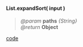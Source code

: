 #### List.expandSort( input )
> *@param* **paths** _{String}_    
> _@return_ **Object**   


<div class="code-header addGitHubLink" data-file="lib/list/expandSort.js"><a href="#" class="loadCode"> code</a></div><pre class=" language-javascript hideCode api"></pre> 
